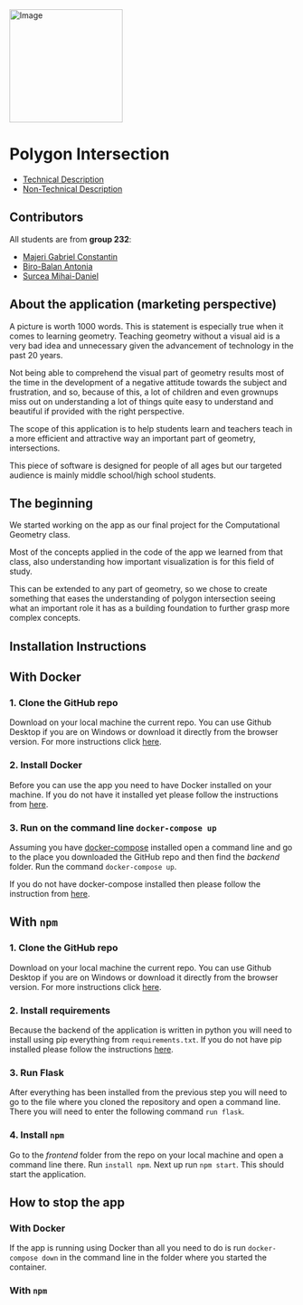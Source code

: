 
<img src="https://github.com/ToniBiro/Proiect-GeomComp/blob/master/docs/logo.png?raw=true" alt="Image" width="200" height="200"/>

# Polygon Intersection

- [Technical Description](TechnicalDescription.md)
- [Non-Technical Description](NonTechnicalDescription.md)

## Contributors

All students are from **group 232**:

- [Majeri Gabriel Constantin](https://github.com/GabrielMajeri)
- [Biro-Balan Antonia](https://github.com/ToniBiro)
- [Surcea Mihai-Daniel](https://github.com/Treefold)


## About the application (marketing perspective)


A picture is worth 1000 words. This is statement is especially true when it comes to learning geometry.
Teaching geometry without a visual aid is a very bad idea and unnecessary given the advancement of technology in the past 20 years.

Not being able to comprehend the visual part of geometry results most of the time in the development of a negative attitude towards the subject and frustration, and so, because of this, a lot of children and even grownups miss out on understanding a lot of things quite easy to understand and beautiful if provided with the right perspective.

The scope of this application is to help students learn and teachers teach in a more efficient and attractive way an important part of geometry, intersections.

This piece of software is designed for people of all ages but our targeted audience is mainly middle school/high school students.

## The beginning

We started working on the app as our final project for the Computational Geometry class.

Most of the concepts applied in the code of the app we learned from that class, also understanding how important visualization is for this field of study.

This can be extended to any part of geometry, so we chose to create something that eases the understanding of polygon intersection seeing what an important role it has as a building foundation to further grasp more complex concepts.


## Installation Instructions

## With Docker

### 1. Clone the GitHub repo

Download on your local machine the current repo. You can use Github Desktop if you are on Windows or download it directly from the browser version. For more instructions click [here](https://help.github.com/en/github/creating-cloning-and-archiving-repositories/cloning-a-repository).

### 2. Install Docker

Before you can use the app you need to have Docker installed on your machine. If you do not have it installed yet please follow the instructions from [here](https://docs.docker.com/docker-for-windows/install/).

### 3. Run on the command line ```docker-compose up```

Assuming you have [docker-compose](https://docs.docker.com/compose/) installed open a command line and go to the place you downloaded the GitHub repo and then find the *backend* folder. Run the command ```docker-compose up```.

If you do not have docker-compose installed then please follow the instruction from [here](https://docs.docker.com/compose/install/).


## With ```npm```

### 1. Clone the GitHub repo

Download on your local machine the current repo. You can use Github Desktop if you are on Windows or download it directly from the browser version. For more instructions click [here](https://help.github.com/en/github/creating-cloning-and-archiving-repositories/cloning-a-repository).

### 2. Install requirements

Because the backend of the application is written in python you will need to install using pip everything from ```requirements.txt```. If you do not have pip installed please follow the instructions [here](https://pip.pypa.io/en/stable/installing/#:~:text=Do%20I%20need%20to%20install,make%20sure%20to%20upgrade%20pip.).

### 3. Run Flask

After everything has been installed from the previous step you will need to go to the file where you cloned the repository and open a command line. There you will need to enter the following command ```run flask```. 

### 4. Install ```npm```

Go to the *frontend* folder from the repo on your local machine and open a command line there. Run ```install npm```.
Next up run ```npm start```.
This should start the application.

## How to stop the app

### With Docker

If the app is running using Docker than all you need to do is run ```docker-compose down``` in the command line in the folder where you started the container.

### With ```npm```



